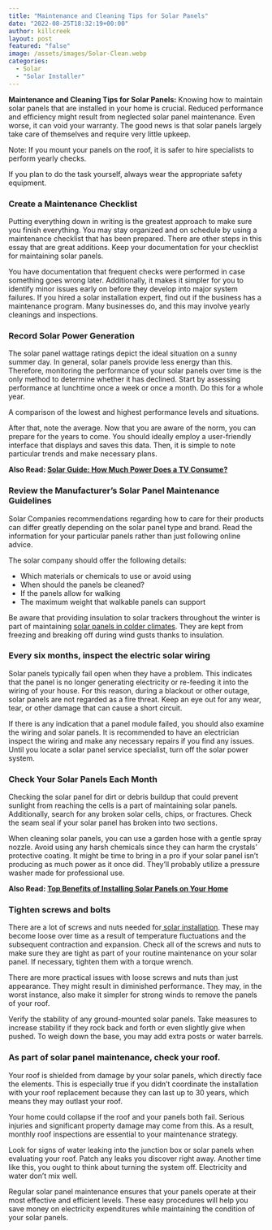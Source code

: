 ```yaml
---
title: "Maintenance and Cleaning Tips for Solar Panels"
date: "2022-08-25T18:32:19+00:00"
author: killcreek
layout: post
featured: "false"
image: /assets/images/Solar-Clean.webp
categories:
  - Solar
  - "Solar Installer"
---
```


**Maintenance and Cleaning Tips for Solar Panels:** Knowing how to maintain solar panels that are installed in your home is crucial. Reduced performance and efficiency might result from neglected solar panel maintenance. Even worse, it can void your warranty. The good news is that solar panels largely take care of themselves and require very little upkeep.

Note: If you mount your panels on the roof, it is safer to hire specialists to perform yearly checks.

If you plan to do the task yourself, always wear the appropriate safety equipment.

### **Create a Maintenance Checklist**

Putting everything down in writing is the greatest approach to make sure you finish everything. You may stay organized and on schedule by using a maintenance checklist that has been prepared. There are other steps in this essay that are great additions. Keep your documentation for your checklist for maintaining solar panels.

You have documentation that frequent checks were performed in case something goes wrong later. Additionally, it makes it simpler for you to identify minor issues early on before they develop into major system failures. If you hired a solar installation expert, find out if the business has a maintenance program. Many businesses do, and this may involve yearly cleanings and inspections.

### **Record Solar Power Generation**

The solar panel wattage ratings depict the ideal situation on a sunny summer day. In general, solar panels provide less energy than this. Therefore, monitoring the performance of your solar panels over time is the only method to determine whether it has declined. Start by assessing performance at lunchtime once a week or once a month. Do this for a whole year.

A comparison of the lowest and highest performance levels and situations.

After that, note the average. Now that you are aware of the norm, you can prepare for the years to come. You should ideally employ a user-friendly interface that displays and saves this data. Then, it is simple to note particular trends and make necessary plans.

**Also Read: [Solar Guide: How Much Power Does a TV Consume?](/solar-guide-how-much-power-does-a-tv-consume/)**

### **Review the Manufacturer’s Solar Panel Maintenance Guidelines**

Solar Companies recommendations regarding how to care for their products can differ greatly depending on the solar panel type and brand. Read the information for your particular panels rather than just following online advice.

The solar company should offer the following details:

- Which materials or chemicals to use or avoid using
- When should the panels be cleaned?
- If the panels allow for walking
- The maximum weight that walkable panels can support

Be aware that providing insulation to solar trackers throughout the winter is part of maintaining [solar panels in colder climates](/ways-you-can-save-energy-during-the-winter/). They are kept from freezing and breaking off during wind gusts thanks to insulation.

### **Every six months, inspect the electric solar wiring**

Solar panels typically fail open when they have a problem. This indicates that the panel is no longer generating electricity or re-feeding it into the wiring of your house. For this reason, during a blackout or other outage, solar panels are not regarded as a fire threat. Keep an eye out for any wear, tear, or other damage that can cause a short circuit.

If there is any indication that a panel module failed, you should also examine the wiring and solar panels. It is recommended to have an electrician inspect the wiring and make any necessary repairs if you find any issues. Until you locate a solar panel service specialist, turn off the solar power system.

### **Check Your Solar Panels Each Month**

Checking the solar panel for dirt or debris buildup that could prevent sunlight from reaching the cells is a part of maintaining solar panels. Additionally, search for any broken solar cells, chips, or fractures. Check the seam seal if your solar panel has broken into two sections.

When cleaning solar panels, you can use a garden hose with a gentle spray nozzle. Avoid using any harsh chemicals since they can harm the crystals’ protective coating. It might be time to bring in a pro if your solar panel isn’t producing as much power as it once did. They’ll probably utilize a pressure washer made for professional use.

**Also Read: [Top Benefits of Installing Solar Panels on Your Home](/top-benefits-of-installing-solar-panels-on-your-home/)**

### **Tighten screws and bolts**

There are a lot of screws and nuts needed for[ solar installation](/factors-that-affect-your-total-solar-panel-installation-cost/). These may become loose over time as a result of temperature fluctuations and the subsequent contraction and expansion. Check all of the screws and nuts to make sure they are tight as part of your routine maintenance on your solar panel. If necessary, tighten them with a torque wrench.

There are more practical issues with loose screws and nuts than just appearance. They might result in diminished performance. They may, in the worst instance, also make it simpler for strong winds to remove the panels of your roof.

Verify the stability of any ground-mounted solar panels. Take measures to increase stability if they rock back and forth or even slightly give when pushed. To weigh down the base, you may add extra posts or water barrels.

### **As part of solar panel maintenance, check your roof.**

Your roof is shielded from damage by your solar panels, which directly face the elements. This is especially true if you didn’t coordinate the installation with your roof replacement because they can last up to 30 years, which means they may outlast your roof.

Your home could collapse if the roof and your panels both fail. Serious injuries and significant property damage may come from this. As a result, monthly roof inspections are essential to your maintenance strategy.

Look for signs of water leaking into the junction box or solar panels when evaluating your roof. Patch any leaks you discover right away. Another time like this, you ought to think about turning the system off. Electricity and water don’t mix well.

Regular solar panel maintenance ensures that your panels operate at their most effective and efficient levels. These easy procedures will help you save money on electricity expenditures while maintaining the condition of your solar panels.
